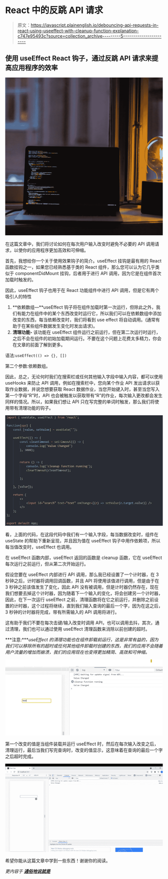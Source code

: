# React 中的反跳 API 请求

> 原文：<https://javascript.plainenglish.io/debouncing-api-requests-in-react-using-useeffect-with-cleanup-function-explanation-c747e95493c?source=collection_archive---------5----------------------->

## 使用 useEffect React 钩子，通过反跳 API 请求来提高应用程序的效率

![](img/b257ec18b9d793168315ef019d2a879d.png)

在这篇文章中，我们将讨论如何在每次用户输入改变时避免不必要的 API 调用请求，以使你的应用程序更加高效和可伸缩。

首先，我想给你一个关于使用效果钩子的简介。useEffect 挂钩是最有用的 React 函数挂钩之一，如果您已经熟悉基于类的 React 组件，那么您可以认为它几乎类似于 componentDidMount 挂钩，后者用于进行 API 调用，因为它是在组件首次加载时触发的。

因此，useEffect 钩子也用于在 React 功能组件中进行 API 调用，但是它有两个吸引人的特性

1.  **依赖数组—**useEffect 钩子将在组件加载时第一次运行，但除此之外，我们有能力在组件中的某个东西改变时运行它，所以我们可以在依赖数组中添加改变的东西，每当依赖改变时，我们将看到 use effect 将自动调用。(通常有助于在某些组件数据发生变化时发出请求)。
2.  **清理功能-** 该功能在 useEffect 组件运行之前运行，但在第二次运行时运行，之后不会在组件的初始加载期间运行。不要在这个问题上花费太多精力，你会在文章的前面了解到更多。

语法:`useEffect(() => {}, [])`

第二个参数:依赖数组。

因此，总之，无论何时我们在搜索栏或任何其他输入字段中输入内容，都可以使用 useHooks 来防止 API 调用，例如在搜索栏中，您向某个作业 API 发出请求以获取作业数据，并说您想要获取 React 数据作业，当您开始键入时，甚至当您写入第一个字母“R”时，API 也会被触发以获取带有“R”的作业，每次输入更改都会发生同样的情况。所以，如果我们想让 API 只在写完整的单词时触发，那么我们将使用带有清理功能的钩子。

![](img/859ff53c6eeea33bb043116fd0d2f3df.png)

看，上面的代码，在这段代码中我们有一个输入字段，每当数据改变时，组件在 useState 的帮助下重新呈现，并且因为值在 useEffect 钩子中用作依赖项，所以每当值改变时，useEffect 也调用。

在 useEffect 函数内部，useEffect 返回的函数是 cleanup 函数，它在 useEffect 每次运行之前运行，但从第二次开始运行。

假设您要在 useEffect 内部进行 API 调用，那么我已经设置了一个计时器，在 3 秒钟之后，计时器将调用回调函数，并且 API 将使用该值进行调用，但是由于在 3 秒钟之前该值发生了变化，因此 API 没有被调用，但是计时器仍然存在，现在我们想要去掉这个计时器，因为随着下一个输入的变化，将会创建另一个计时器， 因此，在下一次运行 useEffect 之前，清理函数将在它之前运行，并删除之前设置的计时器，这个过程将继续，直到我们输入查询的最后一个字，因为在这之后，3 秒钟的计时器将完成，带有所需输入的 API 调用将进行。

这有助于我们不要在每次击键/输入改变时调用 API，也可以调用去抖，其次，通过清理，我们也可以通过使用 useEffect 清理函数来消除以前创建的超时。

***注意:****useEffect 的清理功能也在组件卸载前运行，这是非常有益的，因为我们可以移除所有的超时或任何其他组件卸载时创建的东西，我们的应用不会随着用户流量的增加而崩溃，我们的应用现在也变得更加精简、高效和可伸缩。*

![](img/e43189f7e890175414a0232cc1382245.png)

第一个改变的值是当组件装载并运行 useEffect 时，然后在每次输入改变之后，清理运行，最后当我们写完查询时，改变的值显示，这意味着在查询的最后一个字之后超时完成。

![](img/1d1fd92ed21666f1cb387807271bbfba.png)

希望你能从这篇文章中学到一些东西！谢谢你的阅读。

*更内容于* [***通俗地说就是***](http://plainenglish.io)